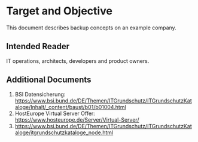 # Target and Objective
This document describes backup concepts on an example company.

## Intended Reader
IT operations, architects, developers and product owners.

## Additional Documents
1. BSI Datensicherung: https://www.bsi.bund.de/DE/Themen/ITGrundschutz/ITGrundschutzKataloge/Inhalt/_content/baust/b01/b01004.html
2. HostEurope Virtual Server Offer: https://www.hosteurope.de/Server/Virtual-Server/
3. https://www.bsi.bund.de/DE/Themen/ITGrundschutz/ITGrundschutzKataloge/itgrundschutzkataloge_node.html